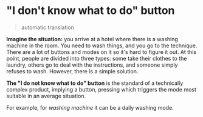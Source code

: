 # "I don't know what to do" button

> automatic translation

**Imagine the situation:** you arrive at a hotel where there is a washing machine in the room. You need to wash things, and you go to the technique. There are a lot of buttons and modes on it so it's hard to figure it out. At this point, people are divided into three types: some take their clothes to the laundry, others go to deal with the instructions, and someone simply refuses to wash. However, there is a simple solution. 

**The "I do not know what to do" button** is the standard of a technically complex product, implying a button, pressing which triggers the mode most suitable in an average situation.

For example, for *washing machine* it can be a daily washing mode.
